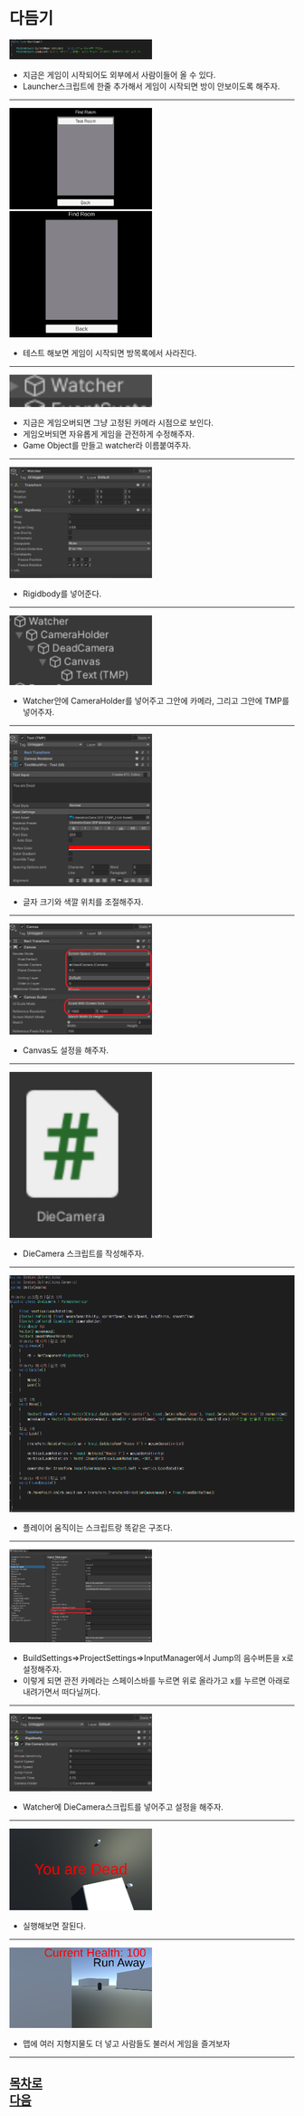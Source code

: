 다듬기
=======================
<img src="https://github.com/isp829/3dunitymulty/blob/master/images/lecture9/lecture9-1/9-1-1.PNG" width="50%">  

* 지금은 게임이 시작되어도 외부에서 사람이들어 올 수 있다.  
* Launcher스크립트에 한줄 추가해서 게임이 시작되면 방이 안보이도록 해주자.  

---------------------------   
<img src="https://github.com/isp829/3dunitymulty/blob/master/images/lecture9/lecture9-1/9-1-2.PNG" width="50%">  
<img src="https://github.com/isp829/3dunitymulty/blob/master/images/lecture9/lecture9-1/9-1-3.PNG" width="50%">  

* 테스트 해보면 게임이 시작되면 방목록에서 사라진다. 

---------------------------   
<img src="https://github.com/isp829/3dunitymulty/blob/master/images/lecture9/lecture9-1/9-1-4.PNG" width="50%">  

* 지금은 게임오버되면 그냥 고정된 카메라 시점으로 보인다.  
* 게임오버되면 자유롭게 게임을 관전하게 수정해주자.  
* Game Object를 만들고 watcher라 이름붙여주자.  

---------------------------   
<img src="https://github.com/isp829/3dunitymulty/blob/master/images/lecture9/lecture9-1/9-1-5.PNG" width="50%">  

* Rigidbody를 넣어준다.  

---------------------------   
<img src="https://github.com/isp829/3dunitymulty/blob/master/images/lecture9/lecture9-1/9-1-6.PNG" width="50%">  

* Watcher안에 CameraHolder를 넣어주고 그안에 카메라, 그리고 그안에 TMP를 넣어주자.  

---------------------------   
<img src="https://github.com/isp829/3dunitymulty/blob/master/images/lecture9/lecture9-1/9-1-7.PNG" width="50%">  

* 글자 크기와 색깔 위치를 조절해주자.  

---------------------------   
<img src="https://github.com/isp829/3dunitymulty/blob/master/images/lecture9/lecture9-1/9-1-8.png" width="50%">  

* Canvas도 설정을 해주자.  

---------------------------   
<img src="https://github.com/isp829/3dunitymulty/blob/master/images/lecture9/lecture9-1/9-1-9.PNG" width="50%">  

* DieCamera 스크립트를 작성해주자.  

---------------------------   
<img src="https://github.com/isp829/3dunitymulty/blob/master/images/lecture9/lecture9-1/9-1-10.PNG" width="100%">  

* 플레이어 움직이는 스크립트랑 똑같은 구조다.  

---------------------------   
<img src="https://github.com/isp829/3dunitymulty/blob/master/images/lecture9/lecture9-1/9-1-11.png" width="50%">  

* BuildSettings=>ProjectSettings=>InputManager에서 Jump의 음수버튼을 x로 설정해주자.  
* 이렇게 되면 관전 카메라는 스페이스바를 누르면 위로 올라가고 x를 누르면 아래로 내려가면서 떠다닐꺼다.  

---------------------------   
<img src="https://github.com/isp829/3dunitymulty/blob/master/images/lecture9/lecture9-1/9-1-12.PNG" width="50%">  

* Watcher에 DieCamera스크립트를 넣어주고 설정을 해주자.  

---------------------------   
<img src="https://github.com/isp829/3dunitymulty/blob/master/images/lecture9/lecture9-1/9-1-13.PNG" width="50%">  

* 실행해보면 잘된다.  

---------------------------   
<img src="https://github.com/isp829/3dunitymulty/blob/master/images/lecture9/lecture9-1/9-1-14.PNG" width="50%">  

* 맵에 여러 지형지물도 더 넣고 사람들도 불러서 게임을 즐겨보자

---------------------------   
[목차로](https://github.com/isp829/3dunitymulty/blob/master/README.md)  
[다음](https://github.com/isp829/3dunitymulty/blob/master/lecture/lecture10-1.md)  
-----------------------------   
